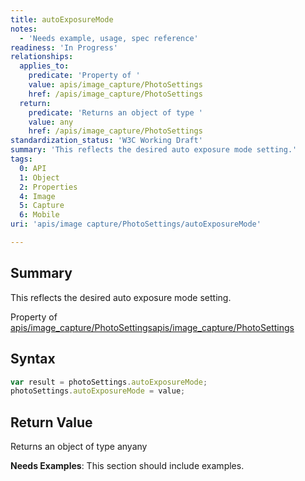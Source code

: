 ```yaml
---
title: autoExposureMode
notes:
  - 'Needs example, usage, spec reference'
readiness: 'In Progress'
relationships:
  applies_to:
    predicate: 'Property of '
    value: apis/image_capture/PhotoSettings
    href: /apis/image_capture/PhotoSettings
  return:
    predicate: 'Returns an object of type '
    value: any
    href: /apis/image_capture/PhotoSettings
standardization_status: 'W3C Working Draft'
summary: 'This reflects the desired auto exposure mode setting.'
tags:
  0: API
  1: Object
  2: Properties
  4: Image
  5: Capture
  6: Mobile
uri: 'apis/image capture/PhotoSettings/autoExposureMode'

---
```

## Summary

This reflects the desired auto exposure mode setting.

Property of [apis/image\_capture/PhotoSettings](/apis/image_capture/PhotoSettings)[apis/image\_capture/PhotoSettings](/apis/image_capture/PhotoSettings)

## Syntax

``` js
var result = photoSettings.autoExposureMode;
photoSettings.autoExposureMode = value;
```

## Return Value

Returns an object of type anyany

**Needs Examples**: This section should include examples.

